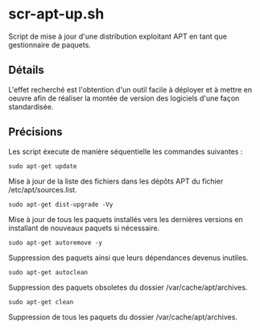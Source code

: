 # scr-apt-up.sh

Script de mise à jour d'une distribution exploitant APT en tant que gestionnaire de paquets.

## Détails

L'effet recherché est l'obtention d'un outil facile à déployer et à mettre en oeuvre afin de réaliser la montée de version des logiciels d'une façon standardisée.

## Précisions

Les script éxecute de manière séquentielle les commandes suivantes :

```
sudo apt-get update
```

Mise à jour de la liste des fichiers dans les dépôts APT du fichier /etc/apt/sources.list.

```
sudo apt-get dist-upgrade -Vy
```

Mise à jour de tous les paquets installés vers les dernières versions en installant de nouveaux paquets si nécessaire.

```
sudo apt-get autoremove -y
```
Suppression des paquets ainsi que leurs dépendances devenus inutiles.

```
sudo apt-get autoclean
```

Suppression des paquets obsoletes du dossier /var/cache/apt/archives.

```
sudo apt-get clean
```
Suppression de tous les paquets du dossier /var/cache/apt/archives.
